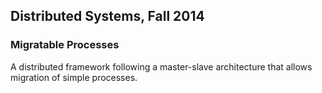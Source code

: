 ## Distributed Systems, Fall 2014

### Migratable Processes
A distributed framework following a master-slave architecture that allows migration of simple processes.